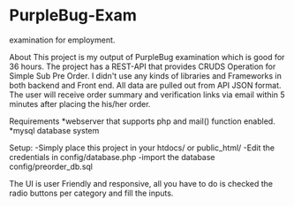 # PurpleBug-Exam
examination for employment.

About 
This project is my output of PurpleBug examination which is good for 36 hours. 
The project has a REST-API that provides CRUDS Operation for Simple Sub Pre Order.
I didn't use any kinds of libraries and Frameworks in both backend and Front end.
All data are pulled out from API JSON format.
The user will receive order summary and verification links via email within 5 minutes after placing the his/her order.

Requirements 
  *webserver that supports php and mail() function enabled.
  *mysql database system
  
Setup:
   -Simply place this project in your htdocs/ or public_html/
   -Edit the credentials in config/database.php
   -import the database config/preorder_db.sql

The UI is user Friendly and responsive, all you have to do is checked the radio buttons per category and fill the inputs.


    
  


